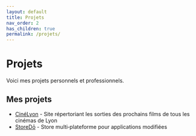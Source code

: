 ```yaml
---
layout: default
title: Projets
nav_order: 2
has_children: true
permalink: /projets/
---
```


# Projets

Voici mes projets personnels et professionnels.

## Mes projets

- [CinéLyon](CinéLyon) - Site répertoriant les sorties des prochains films de tous les cinémas de Lyon
- [StoreDō](StoreDō) - Store multi‑plateforme pour applications modifiées
